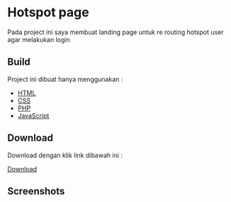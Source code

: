 
# Hotspot page

Pada project ini saya membuat landing page untuk re routing hotspot user agar melakukan login

## Build

Project ini dibuat hanya menggunakan : 

- [HTML](https://html.spec.whatwg.org/)
- [CSS](https://www.w3.org/TR/CSS/#css)
- [PHP](https://www.php.net/)
- [JavaScript](https://www.ecma-international.org/publications-and-standards/standards/ecma-262/)


## Download
Download dengan klik link dibawah ini :

[Download](https://github.com/wisnushaputra/Hotspot-Repository/archive/refs/heads/master.zip)


## Screenshots


